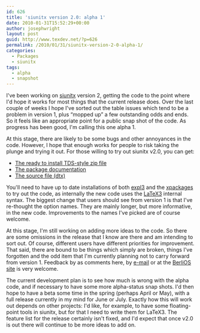 ```yaml
---
id: 626
title: 'siunitx version 2.0: alpha 1'
date: 2010-01-31T15:52:29+00:00
author: josephwright
layout: post
guid: http://www.texdev.net/?p=626
permalink: /2010/01/31/siunitx-version-2-0-alpha-1/
categories:
  - Packages
  - siunitx
tags:
  - alpha
  - snapshot
---
```

I've been working on [siunitx](https://ctan.org/pkg/siunitx) version 2, getting the code to the point where I'd hope it works for most things that the current release does. Over the last couple of weeks I hope I've sorted out the table issues which tend to be a problem in version 1, plus “mopped up” a few outstanding odds and ends. So it feels like an appropriate point for a public snap shot of the code. As progress has been good, I'm calling this one alpha 1.

At this stage, there are likely to be some bugs and other annoyances in the code. However, I hope that enough works for people to risk taking the plunge and trying it out. For those willing to try out siunitx v2.0, you can get:

- [The ready to install TDS-style zip file](http://www.texdev.net/wp-content/uploads/2010/01/siunitx.tds_1.zip)
- [The package documentation](http://www.texdev.net/wp-content/uploads/2010/01/siunitx.pdf)
- [The source file (dtx)](http://www.texdev.net/wp-content/uploads/2010/01/siunitx.dtx)

You'll need to have up to date installations of both [expl3](https://ctan.org/pkg/expl3) and the [xpackages](https://ctan.org/pkg/xpackages) to try out  the code, as internally the new code uses the [LaTeX3](http://www.latex-project.org/latex3.html) internal syntax. The biggest change that users should see from version 1 is that I've re-thought the option names. They are mainly longer, but more informative, in the new code. Improvements to the names I've picked are of course welcome.

At this stage, I'm still working on adding more ideas to the code. So there are some omissions in the release that I know are there and am intending to sort out. Of course, different users have different priorities for improvement. That said, there are bound to be things which simply are broken, things I've forgotten and the odd item that I'm currently planning not to carry forward from version 1. Feedback by as comments here, by [e-mail](mailto:joseph.wright@morningstar2.co.uk) or at the [BerliOS site](http://developer.berlios.de/projects/siunitx/) is very welcome.

The current development plan is to see how much is wrong with the alpha code, and if necessary to have some more alpha-status snap shots. I'd then hope to have a beta some time in the spring (perhaps April or May), with a full release currently in my mind for June or July. Exactly how this will work out depends on other projects: I'd like, for example, to have some floating-point tools in siunitx, but for that I need to write them for LaTeX3. The feature list for the release certainly isn't fixed, and I'd expect that once v2.0 is out there will continue to be more ideas to add on.
